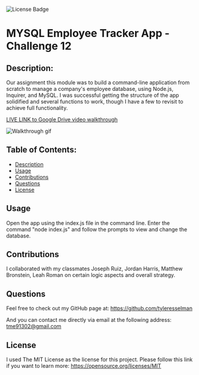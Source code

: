 
  ![License Badge](https://img.shields.io/badge/License-MIT-yellow.svg)

  # MYSQL Employee Tracker App - Challenge 12

  ## Description: 
  Our assignment this module was to build a command-line application from scratch to manage a company's employee database, using Node.js, Inquirer, and MySQL. I was successful getting the structure of the app solidified and several functions to work, though I have a few to revisit to achieve full functionality.

  [LIVE LINK to Google Drive video walkthrough](https://drive.google.com/file/d/15ZGnZvbZ1qUOUwuFOR_X8QWsxVkt0PQF/view)

  ![Walkthrough gif](./assets/esselman%20app%20walkthrough.gif)
  

  ## Table of Contents:
  - [Description](#description)
  - [Usage](#usage)
  - [Contributions](#contributions)
  - [Questions](#questions)
  - [License](#license)
  
  ## Usage
  Open the app using the index.js file in the command line. Enter the command "node index.js" and follow the prompts to view and change the database.
  
  ## Contributions
  I collaborated with my classmates Joseph Ruiz, Jordan Harris, Matthew Bronstein, Leah Roman on certain logic aspects and overall strategy.

  ## Questions
  Feel free to check out my GitHub page at: 
   https://github.com/tyleresselman

  And you can contact me directly via email at the following address: 
   [tme91302@gmail.com](mailto:tme91302@gmail.com)

  ## License
  I used The MIT License as the license for this project. Please follow this link if you want to learn more: https://opensource.org/licenses/MIT
